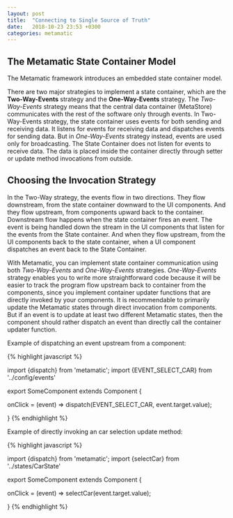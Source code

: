 ```yaml
---
layout: post
title:  "Connecting to Single Source of Truth"
date:   2018-10-23 23:53 +0300
categories: metamatic
---
```


## The Metamatic State Container Model

The Metamatic framework introduces an embedded state container model. 

There are two major strategies to implement a state container, which are the **Two-Way-Events** strategy and the **One-Way-Events** strategy.
The *Two-Way-Events* strategy means that the central data container (MetaStore) communicates with the rest of the software only through events. 
In Two-Way-Events strategy, the state container uses events for both sending and receiving data. It listens for events for receiving data and
dispatches events for sending data. But in *One-Way-Events* strategy instead, events are used only for broadcasting. The State Container does not 
listen for events to receive data. The data is placed inside the container directly through setter or update method invocations from outside.

## Choosing the Invocation Strategy

In the Two-Way strategy, the events flow in two directions. They flow downstream, from the state container downward to the UI components.
And they flow upstream, from components upward back to the container. Downstream flow happens when the state container fires an event. 
The event is being handled down the stream in the UI components that listen for the events from the State
container. And when they flow upstream, from the UI components back to the state container, when a UI component dispatches an event back to the State Container.

With Metamatic, you can implement state container communication using both *Two-Way-Events* and *One-Way-Events* strategies. *One-Way-Events* strategy enables you to write more straightforward
code because it will be easier to track the program flow upstream back to container from the components, since you implement container updater functions that are directly
invoked by your components. It is recommendable to primarily update the Metamatic states through direct invocation from components. But if an event is to update 
at least two different Metamatic states, then the component should rather dispatch an event than directly call the container updater function.

Example of dispatching an event upstream from a component:

{% highlight javascript %}

import {dispatch} from 'metamatic';
import {EVENT_SELECT_CAR} from '../config/events'

export SomeComponent extends Component {

  onClick = (event) => dispatch(EVENT_SELECT_CAR, event.target.value);

}
{% endhighlight %}

Example of directly invoking an car selection update method:

{% highlight javascript %}

import {dispatch} from 'metamatic';
import {selectCar} from '../states/CarState'

export SomeComponent extends Component {

  onClick = (event) => selectCar(event.target.value);

}
{% endhighlight %}
